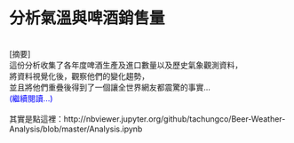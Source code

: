 # 分析氣溫與啤酒銷售量
<br />  
[摘要] <br />  
這份分析收集了各年度啤酒生產及進口數量以及歷史氣象觀測資料，  <br />  
將資料視覺化後，觀察他們的變化趨勢，<br />  
並且將他們重疊後得到了一個讓全世界網友都震驚的事實...  <br />    
<font color=blue> (繼續閱讀...) </font>
<br />   
<br />   
其實是點這裡：http://nbviewer.jupyter.org/github/tachungco/Beer-Weather-Analysis/blob/master/Analysis.ipynb
